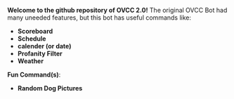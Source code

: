 **Welcome to the github repository of OVCC 2.0!**
The original OVCC Bot had many uneeded features, but this bot has useful commands like:
- **Scoreboard**
- **Schedule**
- **calender (or date)**
- **Profanity Filter**
- **Weather**

**Fun Command(s)**:
- **Random Dog Pictures**

